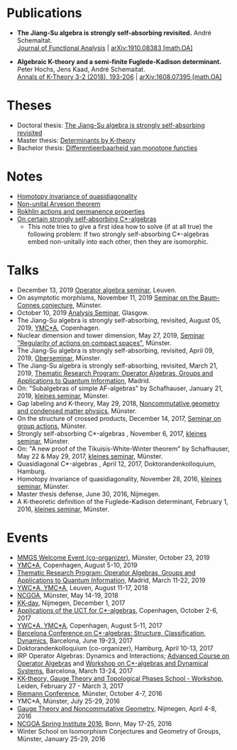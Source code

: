 # Publications
* **The Jiang-Su algebra is strongly self-absorbing revisited.** André Schemaitat. <br> [Journal of Functional Analysis](https://doi.org/10.1016/j.jfa.2021.109347) | [arXiv:1910.08383 [math.OA]](https://arxiv.org/abs/1910.08383)

* **Algebraic K-theory and a semi-finite Fuglede-Kadison determinant.**  Peter Hochs, Jens Kaad, André Schemaitat. <br> [Annals of K-Theory 3-2 (2018), 193-206](https://msp.org/akt/2018/3-2/p02.xhtml") | [arXiv:1608.07395 [math.OA]](https://arxiv.org/abs/1608.07395)

# Theses

* Doctoral thesis: [The Jiang-Su algebra is strongly self-absorbing revisited](https://nbn-resolving.org/urn:nbn:de:hbz:6-82119399588)
* Master thesis: [Determinants by K-theory](PDF/master.pdf)
* Bachelor thesis: [Differentieerbaarheid van monotone functies](PDF/bachelor.pdf)

# Notes 

* [Homotopy invariance of quasidiagonality](PDF/QD.pdf)
* [Non-unital Arveson theorem](PDF/arveson-non-unital.pdf)
* [Rokhlin actions and permanence properties](PDF/crossed-products-seminar.pdf)
* [On certain strongly self-absorbing C*-algebras](PDF/SSA.pdf) 
  * This note tries to give a first idea how to solve (if at all true) the following problem: If two strongly self-absorbing C*-algebras embed non-unitally into each other, then they are isomorphic.

# Talks

- December 13, 2019 <a href="https://wis.kuleuven.be/agenda/sem-opalg/ay19-20/sem-13-12">Operator algebra seminar</a>, Leuven.
- On asymptotic morphisms, November 11, 2019 <a href="https://ivv5hpp.uni-muenster.de/u/jeber_02/johannesebert.html">Seminar on the Baum-Connes conjecture</a>, Münster.
- October 10, 2019 <a href="https://www.gla.ac.uk/schools/mathematicsstatistics/events/?seriesID=5">Analysis Seminar</a>, Glasgow.
- The Jiang-Su algebra is strongly self-absorbing, revisited, August 05, 2019, <a href="https://www.math.ku.dk/english/research/conferences/2019/ymcstara2019/">YMC*A</a>, Copenhagen.
- Nuclear dimension and tower dimension, May 27, 2019, <a href="https://www.uni-muenster.de/Topologie/researchseminars/seminar_regularitySS19.html">Seminar "Regularity of actions on compact spaces"</a>, Münster.
- The Jiang-Su algebra is strongly self-absorbing, revisited, April 09, 2019, <a href="https://www.uni-muenster.de/OpAlg/opalgwinter.html">Oberseminar</a>, Münster.
- The Jiang-Su algebra is strongly self-absorbing, revisited, March 21, 2019, <a href="https://www.icmat.es/RT/2019/OAGAQI/index.php">Thematic Research Program: Operator Algebras, Groups and Applications to Quantum Information</a>, Madrid.
- On: "Subalgebras of simple AF-algebras" by Schafhauser, January 21, 2019, <a href="http://wwwmath.uni-muenster.de/u/wilhelm.winter/wwinter/kleines_seminar.html">kleines seminar</a>, Münster.
- Gap labeling and K-theory, May 29, 2018, <a href="https://ivv5hpp.uni-muenster.de/u/raimar/lehre/SS18/NCG">Noncommutative geometry and condensed matter physics</a>, Münster.
- On the structure of crossed products, December 14, 2017, <a href="https://ivv5hph.uni-muenster.de/u/gardella/Seminar.html">Seminar on group actions</a>, Münster.
- Strongly self-absorbing C*-algebras , November 6, 2017, <a href="http://wwwmath.uni-muenster.de/u/wilhelm.winter/wwinter/kleines_seminar.html">kleines seminar</a>, Münster.
- On: "A new proof of the Tikuisis-White-Winter theorem" by Schafhauser, May 22 & May 29, 2017, <a href="http://wwwmath.uni-muenster.de/u/wilhelm.winter/wwinter/kleines_seminar.html">kleines seminar</a>, Münster.
- Quasidiagonal C*-algebras , April 12, 2017, Doktorandenkolloquium,  Hamburg.
- Homotopy invariance of quasidiagonality, November 28, 2016, <a href="http://wwwmath.uni-muenster.de/u/wilhelm.winter/wwinter/kleines_seminar.html">kleines seminar</a>, Münster.
- Master thesis defense, June 30, 2016, Nijmegen.
- A K-theoretic definition of the Fuglede-Kadison determinant, February 1, 2016, <a href="http://wwwmath.uni-muenster.de/u/wilhelm.winter/wwinter/kleines_seminar.html">kleines seminar</a>, Münster.

# Events

- [MMGS Welcome Event (co-organizer)](https://www.uni-muenster.de/MathematicsMuenster/de/news/artikel/2019-10-25a.shtml), Münster, October 23, 2019
- [YMC\*A](https://www.math.ku.dk/english/research/conferences/2019/ymcstara2019/), Copenhagen, August 5-10, 2019
- [Thematic Research Program: Operator Algebras, Groups and Applications to Quantum Information](https://www.icmat.es/RT/2019/OAGAQI/index.php), Madrid, March 11-22, 2019
- [YWC\*A, YMC\*A](https://wis.kuleuven.be/events/ymca2018), Leuven, August 11-17, 2018
- [NCGOA](https://ivv5hpp.uni-muenster.de/u/wwinter/wwinter/NCGOA.html), Münster, May 14-19, 2018
- [KK-day](http://www.ru.nl/wiskunde/events-news-calendar/events/@1133031/kk-day-1-december-2017/), Nijmegen, December 1, 2017
- [Applications of the UCT for C*-algebras](http://www.math.ku.dk/english/research/conferences/2017/uct/), Copenhagen, October 2-6, 2017
- [YWC\*A, YMC\*A](http://www.math.ku.dk/english/research/conferences/2017/ymcstara2017/), Copenhagen, August 5-11, 2017
- [Barcelona Conference on C*-algebras: Structure, Classification, Dynamics](http://www.crm.cat/en/Activities/Curs_2016-2017/Pages/Barcelona-Conference-on-C-algebras.aspx), Barcelona, June 19-23, 2017
- Doktorandenkolloquium (co-organizer), Hamburg, April 10-13, 2017
- IRP Operator Algebras: Dynamics and Interactions; [Advanced Course on Operator Algebras](http://www.crm.cat/en/Activities/Curs_2016-2017/Pages/Advanced-Course-on-Operator-algebras-and-dynamical-systems.aspx) and [Workshop on C*-algebras and Dynamical Systems](http://www.crm.cat/en/Activities/Curs_2016-2017/Pages/Workshop-Operator-Algebras-and-Dynamical-Systems.aspx), Barcelona, March 13-24, 2017
- [KK-theory, Gauge Theory and Topological Phases School - Workshop](http://www.lorentzcenter.nl/lc/web/2017/858/info.php3?wsid=858&venue=Oort), Leiden, February 27 - March 3, 2017
- [Riemann Conference](https://wwwmath.uni-muenster.de/sfb878/activities/riemann_announce.html), Münster, October 4-7, 2016
- YMC*A, Münster, July 25-29, 2016
- [Gauge Theory and Noncommutative Geometry](http://www.noncommutativegeometry.nl/ncg2016/), Nijmegen, April 4-8, 2016
- [NCGOA Spring Institute 2016](https://www.him.uni-bonn.de/ncgoa2016/), Bonn, May 17-25, 2016
- Winter School on Isomorphism Conjectures and Geometry of Groups, Münster, January 25-29, 2016
